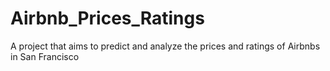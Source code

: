# Airbnb_Prices_Ratings
A project that aims to predict and analyze the prices and ratings of Airbnbs in San Francisco
